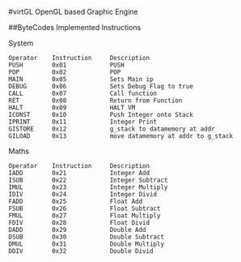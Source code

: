 #virtGL 
OpenGL based Graphic Engine

##ByteCodes
Implemented Instructions

System

    Operator    Instruction     Description
    PUSH        0x01            PUSH
    POP         0x02            POP
    MAIN        0x05            Sets Main ip
    DEBUG       0x06            Sets Debug Flag to true
    CALL        0x07            Call function
    RET         0x08            Return from Function
    HALT        0x09            HALT VM
    ICONST      0x10            Push Integer onto Stack
    IPRINT      0x11            Integer Print
    GISTORE     0x12            g_stack to datamemory at addr
    GILOAD      0x13            move datamemory at addr to g_stack


Maths

    Operator    Instruction     Description
    IADD        0x21            Integer Add
    ISUB        0x22            Integer Subtract
    IMUL        0x23            Integer Multiply
    IDIV        0x24            Integer Divid
    FADD        0x25            Float Add
    FSUB        0x26            Float Subtract
    FMUL        0x27            Float Multiply
    FDIV        0x28            Float Divid
    DADD        0x29            Double Add
    DSUB        0x30            Double Subtract
    DMUL        0x31            Double Multiply
    DDIV        0x32            Double Divid